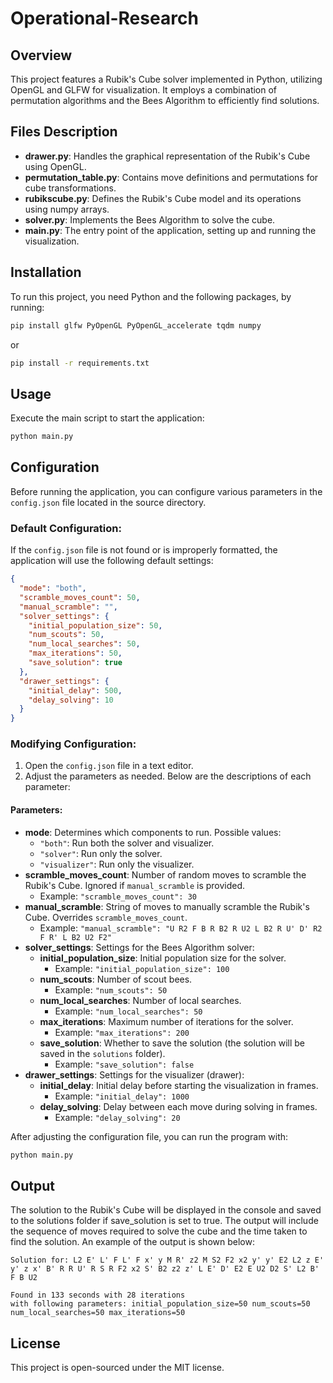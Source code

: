 # Operational-Research

## Overview
This project features a Rubik's Cube solver implemented in Python, utilizing OpenGL and GLFW for visualization. It employs a combination of permutation algorithms and the Bees Algorithm to efficiently find solutions.

## Files Description
- **drawer.py**: Handles the graphical representation of the Rubik's Cube using OpenGL.
- **permutation_table.py**: Contains move definitions and permutations for cube transformations.
- **rubikscube.py**: Defines the Rubik's Cube model and its operations using numpy arrays.
- **solver.py**: Implements the Bees Algorithm to solve the cube.
- **main.py**: The entry point of the application, setting up and running the visualization.

## Installation
To run this project, you need Python and the following packages, by running:
```bash
pip install glfw PyOpenGL PyOpenGL_accelerate tqdm numpy
```
or 
```bash
pip install -r requirements.txt
```

## Usage
Execute the main script to start the application:
```bash
python main.py
```

## Configuration
Before running the application, you can configure various parameters in the `config.json` file located in the source directory.

### Default Configuration:
If the `config.json` file is not found or is improperly formatted, the application will use the following default settings:
```json
{
  "mode": "both",
  "scramble_moves_count": 50,
  "manual_scramble": "",
  "solver_settings": {
    "initial_population_size": 50,
    "num_scouts": 50,
    "num_local_searches": 50,
    "max_iterations": 50,
    "save_solution": true
  },
  "drawer_settings": {
    "initial_delay": 500,
    "delay_solving": 10
  }
}
```

### Modifying Configuration:
1. Open the `config.json` file in a text editor.
2. Adjust the parameters as needed. Below are the descriptions of each parameter:

#### Parameters:
- **mode**: Determines which components to run. Possible values:
  - `"both"`: Run both the solver and visualizer.
  - `"solver"`: Run only the solver.
  - `"visualizer"`: Run only the visualizer.
- **scramble_moves_count**: Number of random moves to scramble the Rubik's Cube. Ignored if `manual_scramble` is provided.
  - Example: `"scramble_moves_count": 30`
- **manual_scramble**: String of moves to manually scramble the Rubik's Cube. Overrides `scramble_moves_count`.
  - Example: `"manual_scramble": "U R2 F B R B2 R U2 L B2 R U' D' R2 F R' L B2 U2 F2"`
- **solver_settings**: Settings for the Bees Algorithm solver:
  - **initial_population_size**: Initial population size for the solver.
    - Example: `"initial_population_size": 100`
  - **num_scouts**: Number of scout bees.
    - Example: `"num_scouts": 50`
  - **num_local_searches**: Number of local searches.
    - Example: `"num_local_searches": 50`
  - **max_iterations**: Maximum number of iterations for the solver.
    - Example: `"max_iterations": 200`
  - **save_solution**: Whether to save the solution (the solution will be saved in the `solutions` folder).
    - Example: `"save_solution": false`
- **drawer_settings**: Settings for the visualizer (drawer):
  - **initial_delay**: Initial delay before starting the visualization in frames.
    - Example: `"initial_delay": 1000`
  - **delay_solving**: Delay between each move during solving in frames.
    - Example: `"delay_solving": 20`

After adjusting the configuration file, you can run the program with:
```bash
python main.py
```

## Output
The solution to the Rubik's Cube will be displayed in the console and saved to the solutions folder if save_solution is set to true. The output will include the sequence of moves required to solve the cube and the time taken to find the solution. An example of the output is shown below:

```
Solution for: L2 E' L' F L' F x' y M R' z2 M S2 F2 x2 y' y' E2 L2 z E' y' z x' B' R R U' R S R F2 x2 S' B2 z2 z' L E' D' E2 E U2 D2 S' L2 B' F B U2

Found in 133 seconds with 28 iterations
with following parameters: initial_population_size=50 num_scouts=50 num_local_searches=50 max_iterations=50
```

## License
This project is open-sourced under the MIT license.
